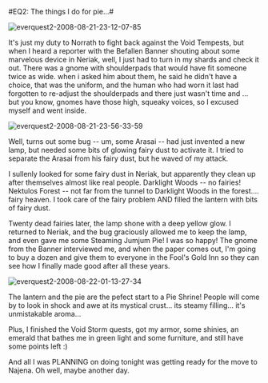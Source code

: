 #EQ2: The things I do for pie...#

![](http://westkarana.com/wp-content/uploads/2008/08/everquest2-2008-08-21-23-12-07-85.jpg "everquest2-2008-08-21-23-12-07-85")

It's just my duty to Norrath to fight back against the Void Tempests, but when I heard a reporter with the Befallen Banner shouting about some marvelous device in Neriak, well, I just had to turn in my shards and check it out. There was a gnome with shoulderpads that would have fit someone twice as wide. when i asked him about them, he said he didn't have a choice, that was the uniform, and the human who had worn it last had forgotten to re-adjust the shoulderpads and there just wasn't time and ... but you know, gnomes have those high, squeaky voices, so I excused myself and went inside.

![](http://westkarana.com/wp-content/uploads/2008/08/everquest2-2008-08-21-23-56-33-59.jpg "everquest2-2008-08-21-23-56-33-59")

Well, turns out some bug -- um, some Arasai -- had just invented a new lamp, but needed some bits of glowing fairy dust to activate it. I tried to separate the Arasai from his fairy dust, but he waved of my attack.

I sullenly looked for some fairy dust in Neriak, but apparently they clean up after themselves almost like real people. Darklight Woods -- no fairies! Nektulos Forest -- not far from the tunnel to Darklight Woods in the forest.... fairy heaven. I took care of the fairy problem AND filled the lantern with bits of fairy dust.

Twenty dead fairies later, the lamp shone with a deep yellow glow. I returned to Neriak, and the bug graciously allowed me to keep the lamp, and even gave me some Steaming Jumjum Pie! I was so happy! The gnome from the Banner interviewed me, and when the paper comes out, I'm going to buy a dozen and give them to everyone in the Fool's Gold Inn so they can see how I finally made good after all these years.

![](http://westkarana.com/wp-content/uploads/2008/08/everquest2-2008-08-22-01-13-27-34.jpg "everquest2-2008-08-22-01-13-27-34")

The lantern and the pie are the pefect start to a Pie Shrine! People will come by to look in shock and awe at its mystical crust... its steamy filling... it's unmistakable aroma...

Plus, I finished the Void Storm quests, got my armor, some shinies, an emerald that bathes me in green light and some furniture, and still have some points left :)

And all I was PLANNING on doing tonight was getting ready for the move to Najena. Oh well, maybe another day.

